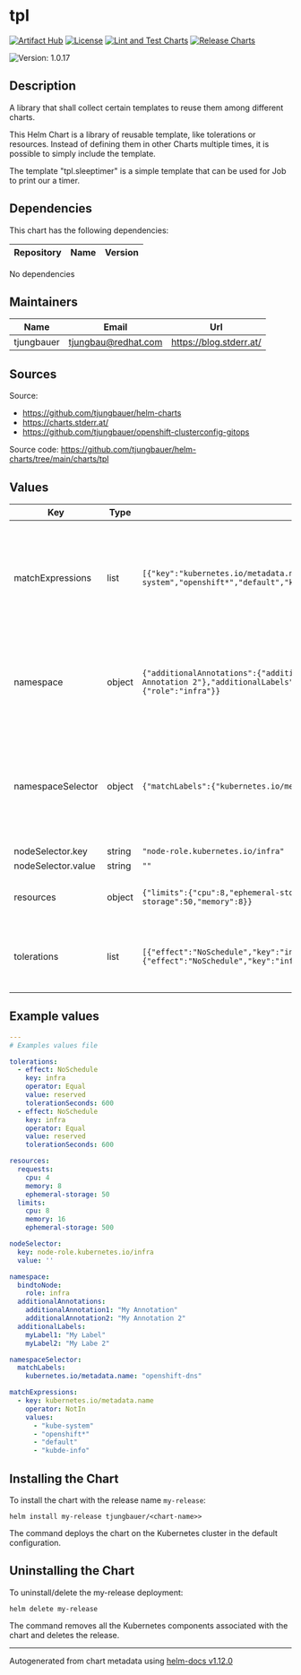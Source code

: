 

# tpl

  [![Artifact Hub](https://img.shields.io/endpoint?url=https://artifacthub.io/badge/repository/openshift-bootstraps)](https://artifacthub.io/packages/search?repo=openshift-bootstraps)
  [![License](https://img.shields.io/badge/License-Apache_2.0-blue.svg)](https://opensource.org/licenses/Apache-2.0)
  [![Lint and Test Charts](https://github.com/tjungbauer/helm-charts/actions/workflows/lint_and_test_charts.yml/badge.svg)](https://github.com/tjungbauer/helm-charts/actions/workflows/lint_and_test_charts.yml)
  [![Release Charts](https://github.com/tjungbauer/helm-charts/actions/workflows/release.yml/badge.svg)](https://github.com/tjungbauer/helm-charts/actions/workflows/release.yml)

  ![Version: 1.0.17](https://img.shields.io/badge/Version-1.0.17-informational?style=flat-square)

 

  ## Description

  A library that shall collect certain templates to reuse them among different charts.

This Helm Chart is a library of reusable template, like tolerations or resources.
Instead of defining them in other Charts multiple times, it is possible to simply include the template.

The template "tpl.sleeptimer" is a simple template that can be used for Job to print our a timer.

## Dependencies

This chart has the following dependencies:

| Repository | Name | Version |
|------------|------|---------|

No dependencies

## Maintainers

| Name | Email | Url |
| ---- | ------ | --- |
| tjungbauer | <tjungbau@redhat.com> | <https://blog.stderr.at/> |

## Sources
Source:
* <https://github.com/tjungbauer/helm-charts>
* <https://charts.stderr.at/>
* <https://github.com/tjungbauer/openshift-clusterconfig-gitops>

Source code: https://github.com/tjungbauer/helm-charts/tree/main/charts/tpl

## Values

| Key | Type | Default | Description |
|-----|------|---------|-------------|
| matchExpressions | list | `[{"key":"kubernetes.io/metadata.name","operator":"NotIn","values":["kube-system","openshift*","default","kubde-info"]}]` | Deine a metchExpression to use key, oeprator, value pairs. <br /> Example include (used in chart admin-networkpolicies)  spec:  subject:    {{- if .subject.namespaces }}    namespaces:      {{- if .subject.namespaces.matchExpressions }}      matchExpressions:        {{- range .subject.namespaces.matchExpressions }}        {{- include "tpl.matchExpressions" . | indent 4 }}        {{- end }}      {{- end }}      {{- if .subject.namespaces.matchLabels }}      {{- include "tpl.matchLabels" .subject.namespaces.matchLabels | indent 4 }}      {{- end }}    {{- end }} |
| namespace | object | `{"additionalAnnotations":{"additionalAnnotation1":"My Annotation","additionalAnnotation2":"My Annotation 2"},"additionalLabels":{"myLabel1":"My Label","myLabel2":"My Labe 2"},"bindtoNode":{"role":"infra"}}` | If you want to annotate a namespace to run on a specific node configure the following annotations <br /> Example include:    {{- if .Values.namespace.bindtoNode }}    {{- if .Values.namespace.bindtoNode.role }}    {{- include "tpl.bindtoNode" .Values.namespace.bindtoNode | nindent 4 }}    {{- end }}    {{- end }}    {{- include "tpl.additionalAnnotations" .Values.namespace.additionalAnnotations | indent 4 }}    {{- include "tpl.additionalLabels" .Values.namespace.additionalLabels | indent 4 }} |
| namespaceSelector | object | `{"matchLabels":{"kubernetes.io/metadata.name":"openshift-dns"}}` | Define a NamespaceSelector and the required labels <br /> Example include (used in chart admin-networkpolicies)  spec:  subject:    {{- if .subject.namespaces }}    namespaces:      {{- if .subject.namespaces.matchExpressions }}      matchExpressions:        {{- range .subject.namespaces.matchExpressions }}        {{- include "tpl.matchExpressions" . | indent 4 }}        {{- end }}      {{- end }}      {{- if .subject.namespaces.matchLabels }}      {{- include "tpl.matchLabels" .subject.namespaces.matchLabels | indent 4 }}      {{- end }}    {{- end }} |
| nodeSelector.key | string | `"node-role.kubernetes.io/infra"` |  |
| nodeSelector.value | string | `""` |  |
| resources | object | `{"limits":{"cpu":8,"ephemeral-storage":500,"memory":16},"requests":{"cpu":4,"ephemeral-storage":50,"memory":8}}` | If you want to define resources <br /> Example include: {{- if .Values.resources }} {{ include "tpl.resources" .Values.resources  | indent 0 }} {{- end }} |
| tolerations | list | `[{"effect":"NoSchedule","key":"infra","operator":"Equal","tolerationSeconds":600,"value":"reserved"},{"effect":"NoSchedule","key":"infra","operator":"Equal","tolerationSeconds":600,"value":"reserved"}]` | If you want this component to only run on specific nodes, you can configure tolerations of tainted nodes. <br /> Example include: {{- if .Values.tolerations }} {{ include "tpl.tolerations" .Values.tolerations  | indent 0 }} {{- end }} |

## Example values

```yaml
---
# Examples values file

tolerations:
  - effect: NoSchedule
    key: infra
    operator: Equal
    value: reserved
    tolerationSeconds: 600
  - effect: NoSchedule
    key: infra
    operator: Equal
    value: reserved
    tolerationSeconds: 600

resources:
  requests:
    cpu: 4
    memory: 8
    ephemeral-storage: 50
  limits:
    cpu: 8
    memory: 16
    ephemeral-storage: 500

nodeSelector:
  key: node-role.kubernetes.io/infra
  value: ''

namespace:
  bindtoNode:
    role: infra
  additionalAnnotations:
    additionalAnnotation1: "My Annotation"
    additionalAnnotation2: "My Annotation 2"
  additionalLabels:
    myLabel1: "My Label"
    myLabel2: "My Labe 2"

namespaceSelector:         
  matchLabels:
    kubernetes.io/metadata.name: "openshift-dns"

matchExpressions:   
  - key: kubernetes.io/metadata.name
    operator: NotIn
    values:
      - "kube-system"
      - "openshift*"
      - "default"
      - "kubde-info" 

```

## Installing the Chart

To install the chart with the release name `my-release`:

```console
helm install my-release tjungbauer/<chart-name>>
```

The command deploys the chart on the Kubernetes cluster in the default configuration.

## Uninstalling the Chart

To uninstall/delete the my-release deployment:

```console
helm delete my-release
```

The command removes all the Kubernetes components associated with the chart and deletes the release.

----------------------------------------------
Autogenerated from chart metadata using [helm-docs v1.12.0](https://github.com/norwoodj/helm-docs/releases/v1.12.0)
